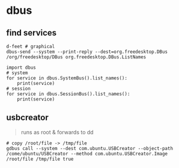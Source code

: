 # dbus

## find services

    d-feet # graphical
    dbus-send --system --print-reply --dest=org.freedesktop.DBus  /org/freedesktop/DBus org.freedesktop.DBus.ListNames

    import dbus
    # system
    for service in dbus.SystemBus().list_names():
        print(service)
    # session
    for service in dbus.SessionBus().list_names():
        print(service)

## usbcreator

> runs as root & forwards to dd

    # copy /root/file -> /tmp/file
    gdbus call --system --dest com.ubuntu.USBCreator --object-path /come/ubuntu/USBCreator --method com.ubuntu.USBCreator.Image /root/file /tmp/file true

